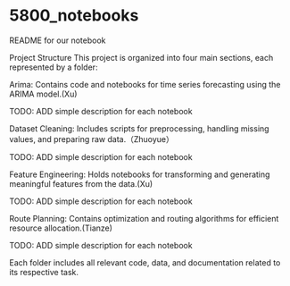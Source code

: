 # 5800_notebooks

README for our notebook

Project Structure
This project is organized into four main sections, each represented by a folder:

Arima: Contains code and notebooks for time series forecasting using the ARIMA model.(Xu)

TODO: ADD simple description for each notebook



Dataset Cleaning: Includes scripts for preprocessing, handling missing values, and preparing raw data.（Zhuoyue）


TODO: ADD simple description for each notebook


Feature Engineering: Holds notebooks for transforming and generating meaningful features from the data.(Xu)


TODO: ADD simple description for each notebook

Route Planning: Contains optimization and routing algorithms for efficient resource allocation.(Tianze)


TODO: ADD simple description for each notebook


Each folder includes all relevant code, data, and documentation related to its respective task.
